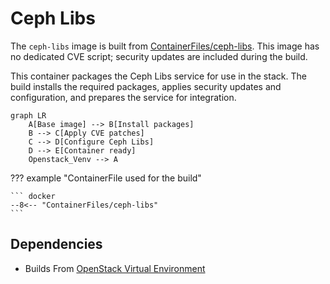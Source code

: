 # Ceph Libs

The `ceph-libs` image is built from [ContainerFiles/ceph-libs](https://github.com/rackerlabs/genestack-images/blob/main/ContainerFiles/ceph-libs). This image has no dedicated CVE script; security updates are included during the build.

This container packages the Ceph Libs service for use in the stack. The build installs the required packages, applies security updates and configuration, and prepares the service for integration.

``` mermaid
graph LR
    A[Base image] --> B[Install packages]
    B --> C[Apply CVE patches]
    C --> D[Configure Ceph Libs]
    D --> E[Container ready]
    Openstack_Venv --> A
```

??? example "ContainerFile used for the build"

    ``` docker
    --8<-- "ContainerFiles/ceph-libs"
    ```

## Dependencies

- Builds From [OpenStack Virtual Environment](openstack-venv.md)
